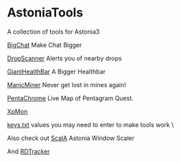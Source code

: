# AstoniaTools
A collection of tools for Astonia3

[BigChat](https://github.com/smoorke/AstoniaTools/releases/download/Astonia3/BigChat.exe)
Make Chat Bigger

[DropScanner](https://github.com/smoorke/AstoniaTools/releases/download/Astonia3/DropScanner.exe)
Alerts you of nearby drops

[GiantHealthBar](https://github.com/smoorke/AstoniaTools/releases/download/Astonia3/GHB.exe)
A Bigger Healthbar

[ManicMiner](https://github.com/smoorke/AstoniaTools/releases/download/Astonia3/ManicMiner.exe)
Never get lost in mines again!

[PentaChrome](https://github.com/smoorke/AstoniaTools/releases/download/Astonia3/PentaChrome.exe)
Live Map of Pentagram Quest.

[XpMon](https://github.com/smoorke/AstoniaTools/releases/download/Astonia3/XpMon.exe)

[keys.txt](https://github.com/smoorke/AstoniaTools/releases/download/Astonia3/keys.txt)
values you may need to enter to make tools work  \


Also check out [ScalA](https://github.com/smoorke/ScalA) Astonia Window Scaler

And [RDTracker](https://github.com/smoorke/RDTracker)
